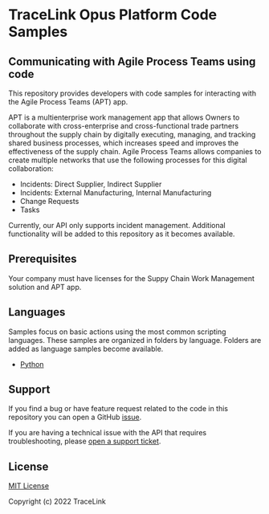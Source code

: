 # TraceLink Opus Platform Code Samples  

## Communicating with Agile Process Teams using code  

This repository provides developers with code samples for interacting with the Agile Process Teams (APT) app.

APT is a multienterprise work management app that allows Owners to collaborate with cross-enterprise
and cross-functional trade partners throughout the supply chain by digitally executing, managing, and tracking shared
business processes, which increases speed and improves the effectiveness of the supply chain. Agile Process Teams allows
companies to create multiple networks that use the following processes for this digital collaboration:

- Incidents: Direct Supplier, Indirect Supplier
- Incidents: External Manufacturing, Internal Manufacturing
- Change Requests
- Tasks

Currently, our API only supports incident management. Additional functionality will be added to this repository as it becomes 
available.

## Prerequisites

Your company must have licenses for the Suppy Chain Work Management solution and APT app.

## Languages
Samples focus on basic actions using the most common scripting languages. These samples are organized in folders by language. Folders are added as language samples become available.  

- [Python](python/README.MD)

## Support

If you find a bug or have feature request related to the code in this repository you can open a GitHub [issue](https://github.com/tracelink/code-samples/issues). 

If you are having a technical issue with the API that requires troubleshooting, please [open a support ticket](https://www.tracelink.com/support).

## License

[MIT License](https://github.com/tracelink/code-samples/blob/4264373bdd1b093344538053709cfa538f36af47/LICENSE)

Copyright (c) 2022 TraceLink